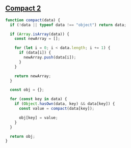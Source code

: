 ## [Compact 2](https://www.greatfrontend.com/questions/javascript/compact-ii?language=js)

<!-- notecardId: 1739454815939 -->

```js
function compact(data) {
  if (!data || typeof data !== "object") return data;

  if (Array.isArray(data)) {
    const newArray = [];

    for (let i = 0; i < data.length; i += 1) {
      if (data[i]) {
        newArray.push(data[i]);
      }
    }

    return newArray;
  }

  const obj = {};

  for (const key in data) {
    if (Object.hasOwn(data, key) && data[key]) {
      const value = compact(data[key]);

      obj[key] = value;
    }
  }

  return obj;
}
```
